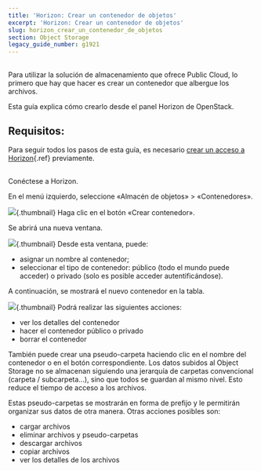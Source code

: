 ```yaml
---
title: 'Horizon: Crear un contenedor de objetos'
excerpt: 'Horizon: Crear un contenedor de objetos'
slug: horizon_crear_un_contenedor_de_objetos
section: Object Storage
legacy_guide_number: g1921
---
```



## 
Para utilizar la solución de almacenamiento que ofrece Public Cloud, lo primero que hay que hacer es crear un contenedor que albergue los archivos.

Esta guía explica cómo crearlo desde el panel Horizon de OpenStack.


## Requisitos:

Para seguir todos los pasos de esta guía, es necesario [crear un acceso a Horizon](../acceder_a_la_consola_de_una_instancia){.ref} previamente.


## 
Conéctese a Horizon.

En el menú izquierdo, seleccione «Almacén de objetos» > «Contenedores».

![](images/img_2935.jpg){.thumbnail}
Haga clic en el botón «Crear contenedor».

Se abrirá una nueva ventana.

![](images/img_2937.jpg){.thumbnail}
Desde esta ventana, puede:


- asignar un nombre al contenedor;
- seleccionar el tipo de contenedor: público (todo el mundo puede acceder) o privado (solo es posible acceder autentificándose).


A continuación, se mostrará el nuevo contenedor en la tabla.

![](images/img_2938.jpg){.thumbnail}
Podrá realizar las siguientes acciones:


- ver los detalles del contenedor
- hacer el contenedor público o privado
- borrar el contenedor


También puede crear una pseudo-carpeta haciendo clic en el nombre del contenedor o en el botón correspondiente.
Los datos subidos al Object Storage no se almacenan siguiendo una jerarquía de carpetas convencional (carpeta / subcarpeta...), sino que todos se guardan al mismo nivel. Esto reduce el tiempo de acceso a los archivos.

Estas pseudo-carpetas se mostrarán en forma de prefijo y le permitirán organizar sus datos de otra manera.
Otras acciones posibles son:


- cargar archivos
- eliminar archivos y pseudo-carpetas
- descargar archivos
- copiar archivos
- ver los detalles de los archivos